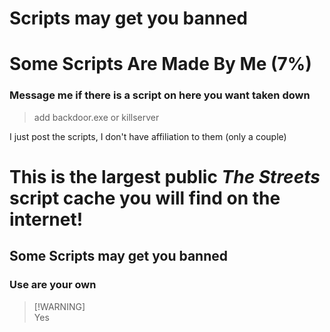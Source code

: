 
# Scripts may get you banned
# Some Scripts Are Made By Me (7%)

### Message me if there is a script on here you want taken down

 > add backdoor.exe or killserver

I just post the scripts, I don't have affiliation to them (only a couple)

# This is the largest public *The Streets* script cache you will find on the internet!

## **Some Scripts may get you banned**
 ### Use are your own 

 > [!WARNING]\
 > Yes
